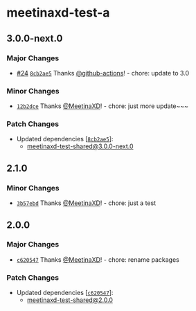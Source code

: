# meetinaxd-test-a

## 3.0.0-next.0

### Major Changes

- [#24](https://github.com/MeetinaXD/alova-docs/pull/24) [`8cb2ae5`](https://github.com/MeetinaXD/alova-docs/commit/8cb2ae5f6275f58469c823967c31edc7f9a45e42) Thanks [@github-actions](https://github.com/apps/github-actions)! - chore: update to 3.0

### Minor Changes

- [`12b2dce`](https://github.com/MeetinaXD/alova-docs/commit/12b2dcea2714f69ac48a001fb3453d8aea2c6ea6) Thanks [@MeetinaXD](https://github.com/MeetinaXD)! - chore: just more update~~~

### Patch Changes

- Updated dependencies [[`8cb2ae5`](https://github.com/MeetinaXD/alova-docs/commit/8cb2ae5f6275f58469c823967c31edc7f9a45e42)]:
  - meetinaxd-test-shared@3.0.0-next.0

## 2.1.0

### Minor Changes

- [`3b57ebd`](https://github.com/MeetinaXD/alova-docs/commit/3b57ebd4631ff11caa06737585127a3ff081054a) Thanks [@MeetinaXD](https://github.com/MeetinaXD)! - chore: just a test

## 2.0.0

### Major Changes

- [`c620547`](https://github.com/MeetinaXD/alova-docs/commit/c6205474444c1c2db8ce831f268676ff5b7b381e) Thanks [@MeetinaXD](https://github.com/MeetinaXD)! - chore: rename packages

### Patch Changes

- Updated dependencies [[`c620547`](https://github.com/MeetinaXD/alova-docs/commit/c6205474444c1c2db8ce831f268676ff5b7b381e)]:
  - meetinaxd-test-shared@2.0.0
